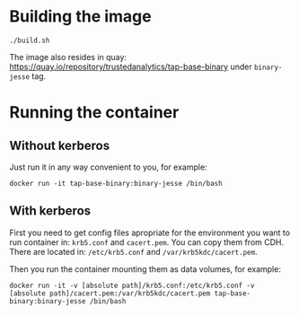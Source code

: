 # Building the image
```./build.sh```

The image also resides in quay: https://quay.io/repository/trustedanalytics/tap-base-binary under `binary-jesse` tag.

# Running the container
## Without kerberos
Just run it in any way convenient to you, for example:
```
docker run -it tap-base-binary:binary-jesse /bin/bash
```

## With kerberos
First you need to get config files apropriate for the environment you want to run container in: `krb5.conf` and `cacert.pem`.
You can copy them from CDH. There are located in: `/etc/krb5.conf` and `/var/krb5kdc/cacert.pem`.

Then you run the container mounting them as data volumes, for example:
```
docker run -it -v [absolute path]/krb5.conf:/etc/krb5.conf -v [absolute path]/cacert.pem:/var/krb5kdc/cacert.pem tap-base-binary:binary-jesse /bin/bash
```
